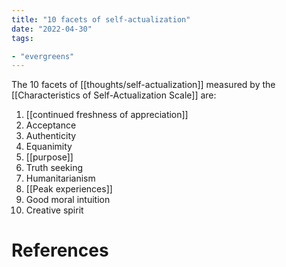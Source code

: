 ```yaml
---
title: "10 facets of self-actualization"
date: "2022-04-30"
tags:

- "evergreens"
---
```


The 10 facets of [[thoughts/self-actualization]] measured by the [[Characteristics of Self-Actualization Scale]] are:

1. [[continued freshness of appreciation]]
2. Acceptance
3. Authenticity
4. Equanimity
5. [[purpose]]
6. Truth seeking
7. Humanitarianism
8. [[Peak experiences]]
9. Good moral intuition
10. Creative spirit

# References

